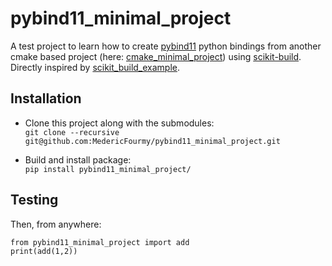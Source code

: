 pybind11_minimal_project
========================

A test project to learn how to create [pybind11](https://github.com/pybind/pybind11) python bindings from another cmake based project (here: [cmake_minimal_project](https://github.com/MedericFourmy/cmake_minimal_project)) using [scikit-build](https://github.com/scikit-build/scikit-build). Directly inspired by [scikit_build_example](https://github.com/pybind/scikit_build_example).  

Installation
------------

- Clone this project along with the submodules:  
`git clone --recursive git@github.com:MedericFourmy/pybind11_minimal_project.git`

- Build and install package:  
`pip install pybind11_minimal_project/`  


Testing
-------
Then, from anywhere:  
```
from pybind11_minimal_project import add 
print(add(1,2))
```